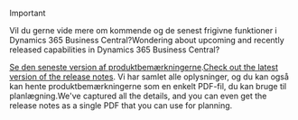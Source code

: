 > [!IMPORTANT]
>
> <span data-ttu-id="b34b2-101">Vil du gerne vide mere om kommende og de senest frigivne funktioner i Dynamics 365 Business Central?</span><span class="sxs-lookup"><span data-stu-id="b34b2-101">Wondering about upcoming and recently released capabilities in Dynamics 365 Business Central?</span></span>
>
> <span data-ttu-id="b34b2-102">[Se den seneste version af produktbemærkningerne](/business-applications-release-notes/April19/dynamics365-business-central/).</span><span class="sxs-lookup"><span data-stu-id="b34b2-102">[Check out the latest version of the release notes](/business-applications-release-notes/April19/dynamics365-business-central/).</span></span> <span data-ttu-id="b34b2-103">Vi har samlet alle oplysninger, og du kan også kan hente produktbemærkningerne som en enkelt PDF-fil, du kan bruge til planlægning.</span><span class="sxs-lookup"><span data-stu-id="b34b2-103">We've captured all the details, and you can even get the release notes as a single PDF that you can use for planning.</span></span>  
